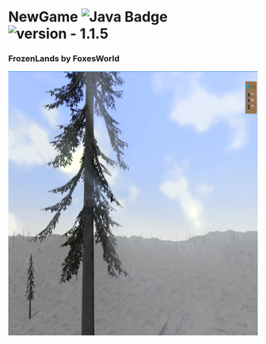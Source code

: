 # NewGame ![Java Badge](https://img.shields.io/static/v1?label=Powered%20by&message=Java&color=darkorange&style=for-the-badge) <img src="https://img.shields.io/badge/version-1.1.5--Alpha-yellow" alt="version - 1.1.5">
### FrozenLands by FoxesWorld

<img src=".github/Screenshot_4.png" height="533" width="800" alt="icon"/>
